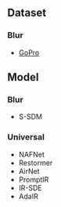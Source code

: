 ## Dataset
### Blur
- [GoPro](dataset/GOPRO_dataset.md)

## Model
### Blur
- S-SDM


### Universal
- NAFNet
- Restormer
- AirNet
- PromptIR
- IR-SDE
- AdaIR